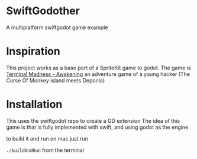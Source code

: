 # SwiftGodother
A multiplatform swiftgodot game example

# Inspiration
This project works as a base port of a SpriteKit game to godot.
The game is [Terminal Madness - Awakening](https://codepassion.io/tma) an adventure game of a young hacker (The Curse Of Monkey island meets Deponia)

# Installation
This uses the swiftgodot repo to create a GD extension
The idea of this game is that is fully implemented with swift, and using godot as the engine

to build it and run on mac just run

`./buildAndRun` from the terminal

